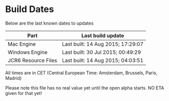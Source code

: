 # Build Dates

Below are the last known dates to updates

Part | Last build update
-----|-----
Mac Engine | Last built: 14 Aug 2015; 17:29:07
Windows Engine | Last built: 30 Jul 2015; 00:49:29
JCR6 Resource Files | Last built: 14 Aug 2015; 04:03:51
All times are in CET (Central European Time: Amsterdam, Brussels, Paris, Madrid)


Please note this file has no real value yet until the open alpha starts. NO ETA given for that yet!
